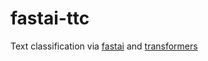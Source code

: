 # fastai-ttc

Text classification via [fastai][] and [transformers][]

[fastai]: https://www.fast.ai/
[transformers]: https://www.fast.ai/
